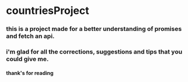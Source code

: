 # countriesProject
### this is a project made for a better understanding of promises and fetch an api.
### i'm glad for all the corrections, suggestions and tips that you could give me.
#### thank's for reading 